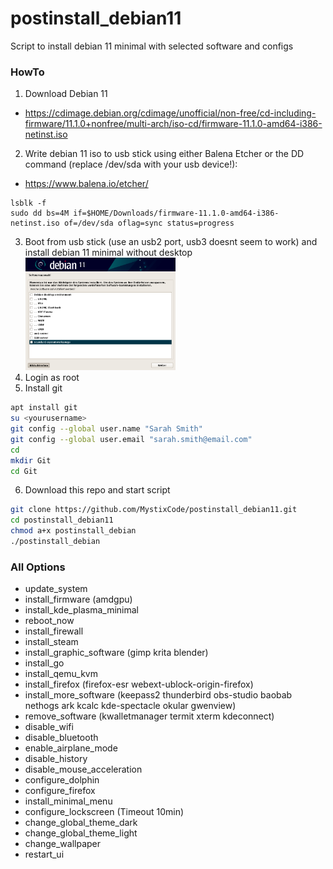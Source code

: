 # postinstall_debian11
Script to install debian 11 minimal with selected software and configs

### HowTo

 1. Download Debian 11
 - https://cdimage.debian.org/cdimage/unofficial/non-free/cd-including-firmware/11.1.0+nonfree/multi-arch/iso-cd/firmware-11.1.0-amd64-i386-netinst.iso
 2. Write debian 11 iso to usb stick using either Balena Etcher or the DD command (replace /dev/sda with your usb device!):
 - https://www.balena.io/etcher/
```shell
lsblk -f
sudo dd bs=4M if=$HOME/Downloads/firmware-11.1.0-amd64-i386-netinst.iso of=/dev/sda oflag=sync status=progress
```
 3. Boot from usb stick (use an usb2 port, usb3 doesnt seem to work) and install debian 11 minimal without desktop<br><img src="/img/minimal.png" width="50%" height="50%">
 4. Login as root
 5. Install git
 ```bash
apt install git
su <yourusername>
git config --global user.name "Sarah Smith"
git config --global user.email "sarah.smith@email.com"
cd
mkdir Git
cd Git
 ```
 6. Download this repo and start script
```bash
git clone https://github.com/MystixCode/postinstall_debian11.git
cd postinstall_debian11
chmod a+x postinstall_debian
./postinstall_debian
```

### All Options
 - update_system
 - install_firmware (amdgpu)
 - install_kde_plasma_minimal
 - reboot_now
 - install_firewall
 - install_steam
 - install_graphic_software (gimp krita blender)
 - install_go
 - install_qemu_kvm
 - install_firefox (firefox-esr webext-ublock-origin-firefox)
 - install_more_software (keepass2 thunderbird obs-studio baobab nethogs ark kcalc kde-spectacle okular gwenview)
 - remove_software (kwalletmanager termit xterm kdeconnect)
 - disable_wifi
 - disable_bluetooth
 - enable_airplane_mode
 - disable_history
 - disable_mouse_acceleration
 - configure_dolphin
 - configure_firefox
 - install_minimal_menu
 - configure_lockscreen (Timeout 10min)
 - change_global_theme_dark
 - change_global_theme_light
 - change_wallpaper
 - restart_ui
